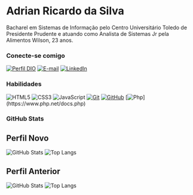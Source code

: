 # Adrian Ricardo da Silva

Bacharel em Sistemas de Informação pelo Centro Universitário Toledo de Presidente Prudente e atuando como Analista de Sistemas Jr pela Alimentos Wilson, 23 anos.

### Conecte-se comigo

[![Perfil DIO](https://img.shields.io/badge/-Meu%20Perfil%20na%20DIO-30A3DC?style=for-the-badge)](https://www.dio.me/users/adrianrsilva)
[![E-mail](https://img.shields.io/badge/-Email-000?style=for-the-badge&logo=microsoft-outlook&logoColor=E94D5F)](mailto:adrianrsilva@outlook.com)
[![LinkedIn](https://img.shields.io/badge/-LinkedIn-000?style=for-the-badge&logo=linkedin&logoColor=30A3DC)](https://www.linkedin.com/in/adrian-ricardo-da-silva-74a59019b/)

### Habilidades

![HTML5](https://img.shields.io/badge/HTML-000?style=for-the-badge&logo=html5&logoColor=30A3DC)
![CSS3](https://img.shields.io/badge/CSS3-000?style=for-the-badge&logo=css3&logoColor=E94D5F)
![JavaScript](https://img.shields.io/badge/JavaScript-000?style=for-the-badge&logo=javascript&logoColor=30A3DC)
[![Git](https://img.shields.io/badge/Git-000?style=for-the-badge&logo=git&logoColor=E94D5F)](https://git-scm.com/doc)
[![GitHub](https://img.shields.io/badge/GitHub-000?style=for-the-badge&logo=github&logoColor=30A3DC)](https://docs.github.com/)
[![Php]([https://camo.githubusercontent.com/7214756307a30b95ce076bed73fe2be1414791379b42b5ab183bad795f1fea85/68747470733a2f2f696d672e736869656c64732e696f2f62616467652f7068702d2532333737374242342e7376673f7374796c653d666f722d7468652d6261646765266c6f676f3d706870266c6f676f436f6c6f723d7768697465](https://img.shields.io/badge/PHP-777BB4?logo=php&logoColor=white))](https://www.php.net/docs.php)

### GitHub Stats

## Perfil Novo
![GitHub Stats](https://github-readme-stats.vercel.app/api?username=silvaadrian&theme=transparent&bg_color=000&border_color=30A3DC&show_icons=true&icon_color=30A3DC&title_color=E94D5F&text_color=FFF)
![Top Langs](https://github-readme-stats-git-masterrstaa-rickstaa.vercel.app/api/top-langs/?username=silvaadrian&layout=compact&bg_color=000&border_color=30A3DC&title_color=E94D5F&text_color=FFF)

## Perfil Anterior 
![GitHub Stats](https://github-readme-stats.vercel.app/api?username=adrianrsilva&theme=transparent&bg_color=000&border_color=30A3DC&show_icons=true&icon_color=30A3DC&title_color=E94D5F&text_color=FFF)
![Top Langs](https://github-readme-stats-git-masterrstaa-rickstaa.vercel.app/api/top-langs/?username=adrianrsilva&layout=compact&bg_color=000&border_color=30A3DC&title_color=E94D5F&text_color=FFF)
